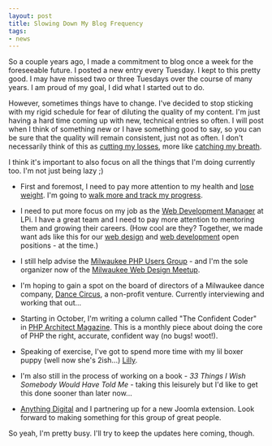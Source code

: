 ```yaml
---
layout: post
title: Slowing Down My Blog Frequency
tags:
- news
---
```


So a couple years ago, I made a commitment to blog once a week for the foreseeable future.  I posted a new entry every Tuesday.  I kept to this pretty good.  I may have missed two or three Tuesdays over the course of many years.  I am proud of my goal, I did what I started out to do.

However, sometimes things have to change.  I've decided to stop sticking with my rigid schedule for fear of diluting the quality of my content.  I'm just having a hard time coming up with new, technical entries so often.  I will post when I think of something new or I have something good to say, so you can be sure that the quality will remain consistent, just not as often.  I don't necessarily think of this as [cutting my losses](http://aaronsaray.com/blog/2010/11/09/its-not-shameful-to-cut-your-losses/), more like [catching my breath](http://aaronsaray.com/blog/2012/09/11/the-importance-of-catching-your-breath/).

I think it's important to also focus on all the things that I'm doing currently too.  I'm not just being lazy ;)



  * First and foremost, I need to pay more attention to my health and [lose weight](http://www.dummies.com/how-to/content/the-health-risks-of-being-overweight-or-obese.html).  I'm going to [walk more and track my progress](http://www.gmap-pedometer.com/).


  * I need to put more focus on my job as the [Web Development Manager](http://aaronsaray.com/resume) at LPi.  I have a great team and I need to pay more attention to mentoring them and growing their careers.  (How cool are they?  Together, we made want ads like this for our [web design](http://www.4lpi.com/webdesigner/) and [web development](http://www.4lpi.com/webdeveloper/) open positions - at the time.)


  * I still help advise the [Milwaukee PHP Users Group](http://mkepug.org) - and I'm the sole organizer now of the [Milwaukee Web Design Meetup](http://meetup.com/milwaukeeweb).


  * I'm hoping to gain a spot on the board of directors of a Milwaukee dance company, [Dance Circus](http://www.dancecircus.org/), a non-profit venture.  Currently interviewing and working that out...


  * Starting in October, I'm writing a column called "The Confident Coder" in [PHP Architect Magazine](http://www.phparch.com/).  This is a monthly piece about doing the core of PHP the right, accurate, confident way (no bugs! woot!).


  * Speaking of exercise, I've got to spend more time with my lil boxer puppy (well now she's 2ish...) [Lilly](https://www.facebook.com/lillysaray).


  * I'm also still in the process of working on a book - _33 Things I Wish Somebody Would Have Told Me_ - taking this leisurely but I'd like to get this done sooner than later now...


  * [Anything Digital](http://anything-digital.com/) and I partnering up for a new Joomla extension.  Look forward to making something for this group of great people.



So yeah, I'm pretty busy.  I'll try to keep the updates here coming, though.

